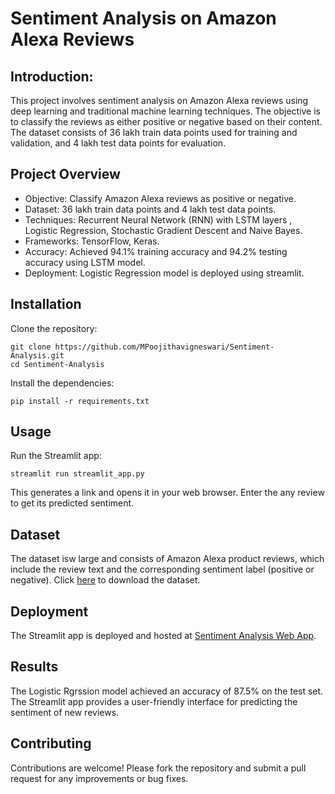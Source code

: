 # Sentiment Analysis on Amazon Alexa Reviews

## Introduction:
This project involves sentiment analysis on Amazon Alexa reviews using deep learning and traditional machine learning techniques. The objective is to classify the reviews as either positive or negative based on their content. The dataset consists of 36 lakh train data points used for training and validation, and 4 lakh test data points for evaluation.

## Project Overview
- Objective: Classify Amazon Alexa reviews as positive or negative.
- Dataset: 36 lakh train data points and 4 lakh test data points.
- Techniques: Recurrent Neural Network (RNN) with LSTM layers , Logistic Regression, Stochastic Gradient Descent and Naive Bayes.
- Frameworks: TensorFlow, Keras.
- Accuracy: Achieved 94.1% training accuracy and 94.2% testing accuracy using LSTM model.
- Deployment: Logistic Regression model is deployed using streamlit.

## Installation
Clone the repository:
```
git clone https://github.com/MPoojithavigneswari/Sentiment-Analysis.git
cd Sentiment-Analysis
```
Install the dependencies:
```
pip install -r requirements.txt
```

## Usage
Run the Streamlit app:
```
streamlit run streamlit_app.py
```
This generates a link and opens it in your web browser. Enter the any review to get its predicted sentiment.

## Dataset
The dataset isw large and consists of Amazon Alexa product reviews, which include the review text and the corresponding sentiment label (positive or negative). Click [here](https://www.kaggle.com/datasets/kritanjalijain/amazon-reviews) to download the dataset.

## Deployment
The Streamlit app is deployed and hosted at [Sentiment Analysis Web App](https://sentiment-analysis-alexa.streamlit.app/).

## Results
The Logistic Rgrssion model achieved an accuracy of 87.5% on the test set. The Streamlit app provides a user-friendly interface for predicting the sentiment of new reviews.

## Contributing
Contributions are welcome! Please fork the repository and submit a pull request for any improvements or bug fixes.
